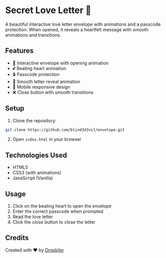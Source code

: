 # Secret Love Letter 💌

A beautiful interactive love letter envelope with animations and a passcode protection. When opened, it reveals a heartfelt message with smooth animations and transitions.

## Features

- 💝 Interactive envelope with opening animation
- 💕 Beating heart animation
- 🔒 Passcode protection
- 📜 Smooth letter reveal animation
- 📱 Mobile responsive design
- ❌ Close button with smooth transitions

## Setup

1. Clone the repository:

```bash
git clone https://github.com/blind3d3vil/envelope.git
```

2. Open `index.html` in your browser

## Technologies Used

- HTML5
- CSS3 (with animations)
- JavaScript (Vanilla)

## Usage

1. Click on the beating heart to open the envelope
2. Enter the correct passcode when prompted
3. Read the love letter
4. Click the close button to close the letter

## Credits

Created with ❤️ by [Dropkiler](https://www.instagram.com/blind3d3vil)
